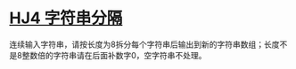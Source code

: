 # [HJ4 字符串分隔](https://www.nowcoder.com/practice/d9162298cb5a437aad722fccccaae8a7)

连续输入字符串，请按长度为8拆分每个字符串后输出到新的字符串数组；长度不是8整数倍的字符串请在后面补数字0，空字符串不处理。